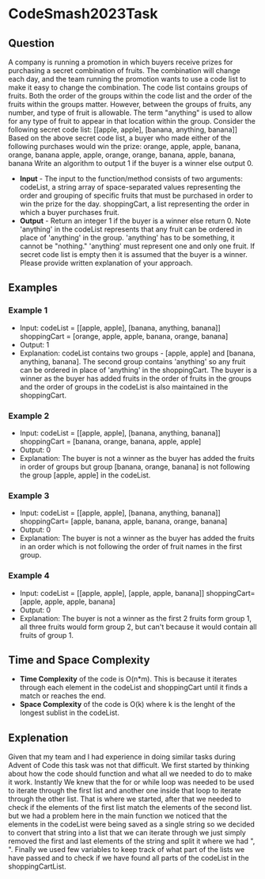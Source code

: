 # CodeSmash2023Task

## Question

A company is running a promotion in which buyers receive prizes for purchasing a secret combination of fruits. The combination will change each day, and the team running the promotion wants to use a code list to make it easy to change the combination. The code list contains groups of fruits. Both the order of the groups within the code list and the order of the fruits within the groups matter. However, between the groups of fruits, any number, and type of fruit is allowable. The term "anything" is used to allow for any type of fruit to appear in that location within the group.
Consider the following secret code list: [[apple, apple], [banana, anything, banana]]
Based on the above secret code list, a buyer who made either of the following purchases would win the prize: orange, apple, apple, banana, orange, banana apple, apple, orange, orange, banana, apple, banana, banana
Write an algorithm to output 1 if the buyer is a winner else output 0.
- **Input** - The input to the function/method consists of two arguments: codeList, a string array of space-separated values representing the order and grouping of specific fruits that must be purchased in order to win the prize for the day. shoppingCart, a list representing the order in which a buyer purchases fruit.
- **Output** - Return an integer 1 if the buyer is a winner else return 0.
Note 'anything' in the codeList represents that any fruit can be ordered in place of 'anything' in the group. 'anything' has to be something, it cannot be "nothing." 'anything' must represent one and only one fruit. If secret code list is empty then it is assumed that the buyer is a winner.
Please provide written explanation of your approach.

## Examples
### Example 1
-	Input: codeList = [[apple, apple], [banana, anything, banana]] shoppingCart = [orange, apple, apple, banana, orange, banana]
-	Output: 1
-	Explanation: codeList contains two groups - [apple, apple] and [banana, anything, banana]. The second group contains 'anything' so any fruit can be ordered in place of 'anything' in the shoppingCart. The buyer is a winner as the buyer has added fruits in the order of fruits in the groups and the order of groups in the codeList is also maintained in the shoppingCart.
### Example 2
-	Input: codeList = [[apple, apple], [banana, anything, banana]] shoppingCart = [banana, orange, banana, apple, apple]
-	Output: 0
-	Explanation: The buyer is not a winner as the buyer has added the fruits in order of groups but group [banana, orange, banana] is not following the group [apple, apple] in the codeList.
### Example 3
-	Input: codeList = [[apple, apple], [banana, anything, banana]] shoppingCart= [apple, banana, apple, banana, orange, banana]
-	Output: 0
-	Explanation: The buyer is not a winner as the buyer has added the fruits in an order which is not following the order of fruit names in the first group.
### Example 4
-	Input: codeList = [[apple, apple], [apple, apple, banana]] shoppingCart= [apple, apple, apple, banana]
-	Output: 0
-	Explanation: The buyer is not a winner as the first 2 fruits form group 1, all three fruits would form group 2, but can't because it would contain all fruits of group 1.

## Time and Space Complexity

- **Time Complexity**  of the code is O(n*m). This is because it iterates through each element in the codeList and shoppingCart until it finds a match or reaches the end.
- **Space Complexity** of the code is O(k) where k is the lenght of the longest sublist in the codeList.

## Explenation 

Given that my team and I had experience in doing similar tasks during Advent of Code this task was not that difficult. We first started by thinking about how the code should function and what all we needed to do to make it work. Instantly We knew that the for or while loop was needed to be used to iterate through the first list and another one inside that loop to iterate through the other list. That is where we started, after that we needed to check if the elements of the first list match the elements of the second list. but we had a problem here in the main function we noticed that the elements in the codeList were being saved as a single string so we decided to convert that string into a list that we can iterate through we just simply removed the first and last elements of the string and split it where we had ", ". Finally we used few variables to keep track of what part of the lists we have passed and to check if we have found all parts of the codeList in the shoppingCartList.
